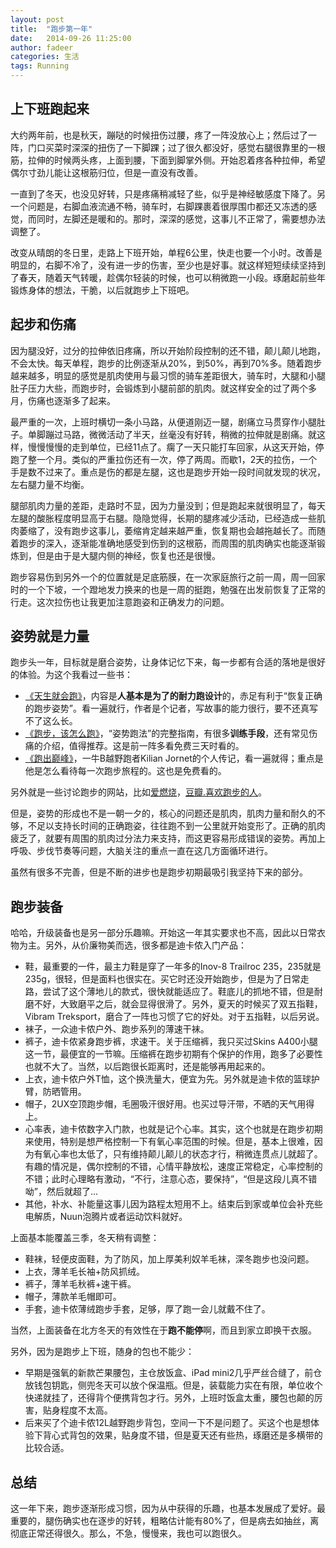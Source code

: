 ```yaml
---
layout: post
title:  "跑步第一年"
date:   2014-09-26 11:25:00
author: fadeer
categories: 生活
tags: Running
---
```


上下班跑起来
----
大约两年前，也是秋天，蹦哒的时候扭伤过腰，疼了一阵没放心上；然后过了一阵，门口买菜时深深的扭伤了一下脚踝；过了很久都没好，感觉右腿很靠里的一根筋，拉伸的时候两头疼，上面到腰，下面到脚掌外侧。开始忍着疼各种拉伸，希望偶尔寸劲儿能让这根筋归位，但是一直没有改善。

一直到了冬天，也没见好转，只是疼痛稍减轻了些，似乎是神经敏感度下降了。另一个问题是，右脚血液流通不畅，骑车时，右脚踝裹着很厚围巾都还又冻透的感觉，而同时，左脚还是暖和的。那时，深深的感觉，这事儿不正常了，需要想办法调整了。

改变从晴朗的冬日里，走路上下班开始，单程6公里，快走也要一个小时。改善是明显的，右脚不冷了，没有进一步的伤害，至少也是好事。就这样短短续续坚持到了春天，随着天气转暖，趁偶尔轻装的时候，也可以稍微跑一小段。琢磨起前些年锻炼身体的想法，干脆，以后就跑步上下班吧。

起步和伤痛
----
因为腿没好，过分的拉伸依旧疼痛，所以开始阶段控制的还不错，颠儿颠儿地跑，不会太快。每天单程，跑步的比例逐渐从20%，到50%，再到70%多。随着跑步越来越多，明显的感觉是肌肉使用与最习惯的骑车差距很大，骑车时，大腿和小腿肚子压力大些，而跑步时，会锻炼到小腿前部的肌肉。就这样安全的过了两个多月，伤痛也逐渐多了起来。

最严重的一次，上班时横切一条小马路，从便道刚迈一腿，剧痛立马贯穿作小腿肚子。单脚蹦过马路，微微活动了半天，丝毫没有好转，稍微的拉伸就是剧痛。就这样，慢慢慢慢的走到单位，已经11点了。瘸了一天只能打车回家，从这天开始，停跑了整一个月。类似的严重拉伤还有一次，停了两周。而歇1，2天的拉伤，一个手是数不过来了。重点是伤的都是左腿，这也是跑步开始一段时间就发现的状况，左右腿力量不均衡。

腿部肌肉力量的差距，走路时不显，因为力量没到；但是跑起来就很明显了，每天左腿的酸胀程度明显高于右腿。隐隐觉得，长期的腿疼减少活动，已经造成一些肌肉萎缩了，没有跑步这事儿，萎缩肯定越来越严重，恢复期也会越拖越长了。而随着跑步的深入，逐渐能准确地感受到伤到的这根筋，而周围的肌肉确实也能逐渐锻炼到，但是由于是大腿内侧的神经，恢复也还是很慢。

跑步容易伤到另外一个的位置就是足底筋膜，在一次家庭旅行之前一周，周一回家时的一个下坡，一个蹬地发力换来的也是一周的挺跑，勉强在出发前恢复了正常的行走。这次拉伤也让我更加注意跑姿和正确发力的问题。

姿势就是力量
----
跑步头一年，目标就是磨合姿势，让身体记忆下来，每一步都有合适的落地是很好的体验。为这个我看过一些书：

* [《天生就会跑》](http://book.douban.com/subject/11542577/)，内容是**人基本是为了的耐力跑设计**的，赤足有利于“恢复正确的跑步姿势”。看一遍就行，作者是个记者，写故事的能力很行，要不还真写不了这么长。
* [《跑步，该怎么跑》](http://www.duokan.com/book/60691)，“姿势跑法”的完整指南，有很多**训练手段**，还有常见伤痛的介绍，值得推荐。这是前一阵多看免费三天时看的。
* [《跑出巅峰》](http://www.duokan.com/book/60702)，一牛B越野跑者Kilian Jornet的个人传记，看一遍就得；重点是他是怎么看待每一次跑步旅程的。这也是免费看的。

另外就是一些讨论跑步的网站，比如[爱燃烧](http://iranshao.com/)，[豆瓣.喜欢跑步的人](http://site.douban.com/106644/room/10444/)。

但是，姿势的形成也不是一朝一夕的，核心的问题还是肌肉，肌肉力量和耐久的不够，不足以支持长时间的正确跑姿，往往跑不到一公里就开始变形了。正确的肌肉疲乏了，就要有周围的肌肉过分法力来支持，而这更容易形成错误的姿势。再加上呼吸、步伐节奏等问题，大脑关注的重点一直在这几方面循环进行。

虽然有很多不完善，但是不断的进步也是跑步初期最吸引我坚持下来的部分。

跑步装备
----
哈哈，升级装备也是另一部分乐趣嘛。开始这一年其实要求也不高，因此以日常衣物为主。另外，从价廉物美而选，很多都是迪卡侬入门产品：

* 鞋，最重要的一件，最主力鞋是穿了一年多的Inov-8 Trailroc 235，235就是235g，很轻，但是面料也很实在。买它时还没开始跑步，但是为了日常走路，尝试了这个薄地儿的款式，很快就能适应了。鞋底儿的抓地不错，但是耐磨不好，大致磨平之后，就会显得很滑了。另外，夏天的时候买了双五指鞋，Vibram Treksport，磨合了一阵也习惯了它的好处。对于五指鞋，以后另说。
* 袜子，一众迪卡侬户外、跑步系列的薄速干袜。
* 裤子，迪卡侬紧身跑步裤，求速干。关于压缩裤，我只买过Skins A400小腿这一节，最便宜的一节嘛。压缩裤在跑步初期有个保护的作用，跑多了必要性也就不大了。当然，以后跑很长距离时，还是能够再用起来的。
* 上衣，迪卡侬户外T恤，这个换洗量大，便宜为先。另外就是迪卡侬的篮球护臂，防晒管用。
* 帽子，2UX空顶跑步帽，毛圈吸汗很好用。也买过导汗带，不晒的天气用得上。
* 心率表，迪卡侬数字入门款，也就是记个心率。其实，这个也就是在跑步初期来使用，特别是想严格控制一下有氧心率范围的时候。但是，基本上很难，因为有氧心率也太低了，只有维持颠儿颠儿的状态才行，稍微连贯点儿就超了。有趣的情况是，偶尔控制的不错，心情平静放松，速度正常稳定，心率控制的不错；此时心理略有激动，“不行，注意心态，要保持”，“但是这段儿真不错呦”，然后就超了...
* 其他，补水、补能量这事儿因为路程太短用不上。结束后到家或单位会补充些电解质，Nuun泡腾片或者运动饮料就好。

上面基本能覆盖三季，冬天稍有调整：

* 鞋袜，轻便皮面鞋，为了防风，加上厚美利奴羊毛袜，深冬跑步也没问题。
* 上衣，薄羊毛长袖+防风抓绒。
* 裤子，薄羊毛秋裤+速干裤。
* 帽子，薄款羊毛帽即可。
* 手套，迪卡侬薄绒跑步手套，足够，厚了跑一会儿就戴不住了。

当然，上面装备在北方冬天的有效性在于**跑不能停**啊，而且到家立即换干衣服。

另外，因为是跑步上下班，随身的包也不能少：

* 早期是强氧的新款芒果腰包，主仓放饭盒、iPad mini2几乎严丝合缝了，前仓放钱包钥匙，侧兜冬天可以放个保温瓶。但是，装载能力实在有限，单位收个快递就挂了，还得背个便携背包才行。另外，上班时饭盒太重，腰包也颠的厉害，贴身程度不太高。
* 后来买了个迪卡侬12L越野跑步背包，空间一下不是问题了。买这个也是想体验下背心式背包的效果，贴身度不错，但是夏天还有些热，琢磨还是多横带的比较合适。

总结
----
这一年下来，跑步逐渐形成习惯，因为从中获得的乐趣，也基本发展成了爱好。最重要的，腿伤确实也在逐步的好转，粗略估计能有80%了，但是病去如抽丝，离彻底正常还得很久。那么，不急，慢慢来，我也可以跑很久。


